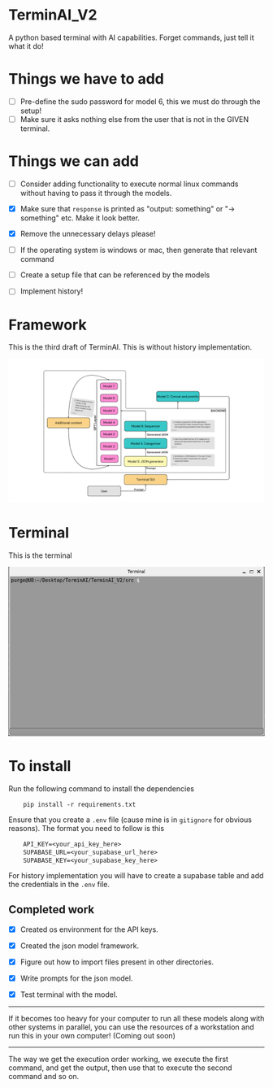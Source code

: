# TerminAI_V2

A python based terminal with AI capabilities. Forget commands, just tell it what it do!

# Things we have to add

- [ ] Pre-define the sudo password for model 6, this we must do through the setup!
- [ ] Make sure it asks nothing else from the user that is not in the GIVEN terminal.

# Things we can add

- [ ] Consider adding functionality to execute normal linux commands without having to pass it through the models.
- [x] Make sure that `response` is printed as "output: something" or "-> something" etc. Make it look better.
- [x] Remove the unnecessary delays please!
- [ ] If the operating system is windows or mac, then generate that relevant command
- [ ] Create a setup file that can be referenced by the models

- [ ] Implement history!

# Framework 

This is the third draft of TerminAI. This is without history implementation.

![TerminAI](./images/TerminAI_V2_draft_4.png)

# Terminal

This is the terminal

![Terminal](./Terminal_GUI/images/terminal_2.png)

# To install

Run the following command to install the dependencies

		pip install -r requirements.txt

Ensure that you create a `.env` file (cause mine is in `gitignore` for obvious reasons). The format you need to follow is this

		API_KEY=<your_api_key_here>
		SUPABASE_URL=<your_supabase_url_here>
		SUPABASE_KEY=<your_supabase_key_here>

For history implementation you will have to create a supabase table and add the credentials in the `.env` file.

## Completed work

- [x] Created os environment for the API keys.
- [x] Created the json model framework.
- [x] Figure out how to import files present in other directories.
- [x] Write prompts for the json model.
- [x] Test terminal with the model.


---

If it becomes too heavy for your computer to run all these models along with other systems in parallel, you can use the resources of a workstation and run this in your own computer! (Coming out soon)

---

The way we get the execution order working, we execute the first command, and get the output, then use that to execute the second command and so on.
